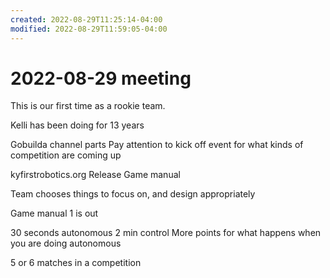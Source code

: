 ```yaml
---
created: 2022-08-29T11:25:14-04:00
modified: 2022-08-29T11:59:05-04:00
---
```


# 2022-08-29 meeting

This is our first time as a rookie team.

Kelli has been doing for 13 years

Gobuilda channel parts
Pay attention to kick off event for what kinds of competition are coming up

kyfirstrobotics.org
Release
  Game manual

Team chooses things to focus on, and design appropriately

Game manual 1 is out

30 seconds autonomous
2 min control
  More points for what happens when you are doing autonomous

5 or 6 matches in a competition
